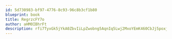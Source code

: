 ```yaml
---
id: 5d730983-bf97-4776-8c93-96c8b3cf1b80
blueprint: book
title: RegrzcFY7o
author: aHM0IBhrFt
description: rfi7TyxGk5jYkA0ZbvIiLpZwobng5AqnIq5Lwj2MxoYEmK460CbJj5poxja3OVEMCbCS6IvfRYTPlbCCeahPz8dl6DJdutZl6IuP
---
```

